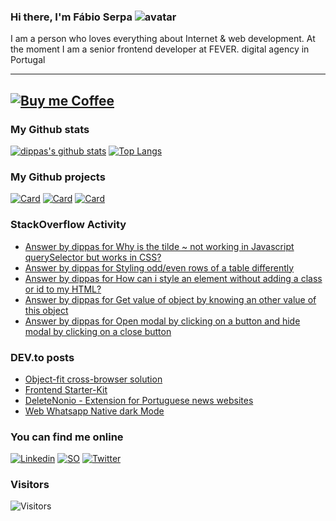 ### Hi there, I'm Fábio Serpa ![avatar](https://avatars3.githubusercontent.com/u/10220287?s=40&v=4)

I am a person who loves everything about Internet &amp; web development. At the moment I am a senior frontend developer at FEVER. digital agency in Portugal

---
[![Buy me Coffee](https://cdn.buymeacoffee.com/buttons/lato-black.png)](https://www.buymeacoffee.com/dippas)
---

### My Github stats
[![dippas's github stats](https://github-readme-stats.vercel.app/api?username=dippas&show_icons=true&theme=dark)](https://github.com/dippas)
[![Top Langs](https://github-readme-stats.vercel.app/api/top-langs/?username=dippas&theme=dark&layout=compact)](https://github.com/dippas)

### My Github projects
[![Card](https://github-readme-stats.vercel.app/api/pin/?username=dippas&repo=WebWhatsapp-Native-DarkMode&theme=dark)](https://github.com/dippas/WebWhatsapp-Native-DarkMode)
[![Card](https://github-readme-stats.vercel.app/api/pin/?username=dippas&repo=DeleteNonio&theme=dark)](https://github.com/dippas/deletenonio)
[![Card](https://github-readme-stats.vercel.app/api/pin/?username=dippas&repo=Frontend-Starterkit&theme=dark)](https://github.com/dippas/frontend-starterkit)

### StackOverflow Activity
<!-- STACKOVERFLOW:START -->
- [Answer by dippas for Why is the tilde ~ not working in Javascript querySelector but works in CSS?](https://stackoverflow.com/questions/66217777/why-is-the-tilde-not-working-in-javascript-queryselector-but-works-in-css/66217793#66217793)
- [Answer by dippas for Styling odd/even rows of a table differently](https://stackoverflow.com/questions/66217633/styling-odd-even-rows-of-a-table-differently/66217661#66217661)
- [Answer by dippas for How can i style an element without adding a class or id to my HTML?](https://stackoverflow.com/questions/66217335/how-can-i-style-an-element-without-adding-a-class-or-id-to-my-html/66217367#66217367)
- [Answer by dippas for Get value of object by knowing an other value of this object](https://stackoverflow.com/questions/66188097/get-value-of-object-by-knowing-an-other-value-of-this-object/66188133#66188133)
- [Answer by dippas for Open modal by clicking on a button and hide modal by clicking on a close button](https://stackoverflow.com/questions/66185475/open-modal-by-clicking-on-a-button-and-hide-modal-by-clicking-on-a-close-button/66186000#66186000)
<!-- STACKOVERFLOW:END -->

### DEV.to posts
<!-- BLOG-POST-LIST:START -->
- [Object-fit cross-browser solution](https://dev.to/dippas/object-fit-cross-browser-solution-44jb)
- [Frontend Starter-Kit](https://dev.to/dippas/frontend-starter-kit-1fok)
- [DeleteNonio - Extension for Portuguese news websites](https://dev.to/dippas/deletenonio-extension-for-portuguese-news-websites-259n)
- [Web Whatsapp Native dark Mode](https://dev.to/dippas/web-whatsapp-native-dark-mode-3baa)
<!-- BLOG-POST-LIST:END -->

### You can find me online
[![Linkedin](https://i.imgur.com/WsVT8IF.png)](https://www.linkedin.com/in/fabioserpa/)
[![SO](https://i.imgur.com/6wGKyEh.png)](https://stackoverflow.com/users/3448527/dippas)
[![Twitter](https://i.imgur.com/phxhAbA.png)](https://twitter.com/fabioserpa)

### Visitors
![Visitors](https://visitor-badge.laobi.icu/badge?page_id=dippas.dippas)
